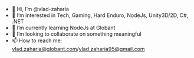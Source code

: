 - 👋 Hi, I’m @vlad-zaharia
- 👀 I’m interested in Tech, Gaming, Hard Enduro, NodeJs, Unity3D/2D, C#, .NET
- 🌱 I’m currently learning NodeJs at Globant
- 💞️ I’m looking to collaborate on something meaningful
- 📫 How to reach me: vlad.zaharia@globant.com/vlad.zaharia95@gmail.com

<!---
vlad-zaharia-paack/vlad-zaharia-paack is a ✨ special ✨ repository because its `README.md` (this file) appears on your GitHub profile.
You can click the Preview link to take a look at your changes.
--->
